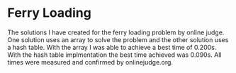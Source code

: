 # Ferry Loading

The solutions I have created for the ferry loading problem by online judge. One solution uses an array to solve the problem and the other solution uses a hash table.
With the array I was able to achieve a best time of 0.200s. With the hash table implmentation the best time achieved was 0.090s. All times were measured and confirmed by onlinejudge.org.
